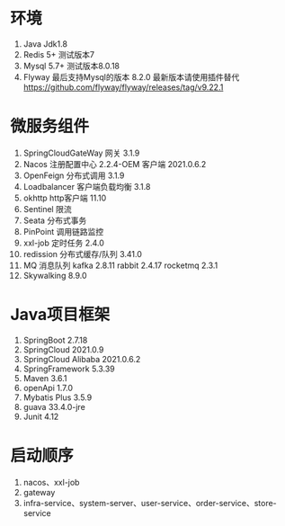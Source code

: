 # 环境
1. Java Jdk1.8
2. Redis 5+ 测试版本7
3. Mysql 5.7+  测试版本8.0.18
4. Flyway 最后支持Mysql的版本 8.2.0  最新版本请使用插件替代 https://github.com/flyway/flyway/releases/tag/v9.22.1

# 微服务组件
1. SpringCloudGateWay 网关 3.1.9
2. Nacos 注册配置中心 2.2.4-OEM 客户端 2021.0.6.2
3. OpenFeign 分布式调用 3.1.9
4. Loadbalancer 客户端负载均衡 3.1.8
5. okhttp http客户端 11.10
6. Sentinel 限流
7. Seata 分布式事务
8. PinPoint 调用链路监控
9. xxl-job 定时任务 2.4.0
10. redission 分布式缓存/队列 3.41.0
11. MQ 消息队列 kafka 2.8.11 rabbit 2.4.17  rocketmq 2.3.1
12. Skywalking 8.9.0


# Java项目框架
1. SpringBoot 2.7.18
2. SpringCloud 2021.0.9
3. SpringCloud Alibaba 2021.0.6.2
4. SpringFramework 5.3.39
4. Maven 3.6.1
5. openApi 1.7.0
6. Mybatis Plus 3.5.9
7. guava 33.4.0-jre
8. Junit 4.12

# 启动顺序
1. nacos、xxl-job
2. gateway
3. infra-service、system-server、user-service、order-service、store-service